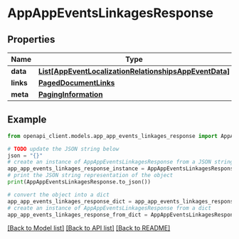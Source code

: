 # AppAppEventsLinkagesResponse


## Properties

Name | Type | Description | Notes
------------ | ------------- | ------------- | -------------
**data** | [**List[AppEventLocalizationRelationshipsAppEventData]**](AppEventLocalizationRelationshipsAppEventData.md) |  | 
**links** | [**PagedDocumentLinks**](PagedDocumentLinks.md) |  | 
**meta** | [**PagingInformation**](PagingInformation.md) |  | [optional] 

## Example

```python
from openapi_client.models.app_app_events_linkages_response import AppAppEventsLinkagesResponse

# TODO update the JSON string below
json = "{}"
# create an instance of AppAppEventsLinkagesResponse from a JSON string
app_app_events_linkages_response_instance = AppAppEventsLinkagesResponse.from_json(json)
# print the JSON string representation of the object
print(AppAppEventsLinkagesResponse.to_json())

# convert the object into a dict
app_app_events_linkages_response_dict = app_app_events_linkages_response_instance.to_dict()
# create an instance of AppAppEventsLinkagesResponse from a dict
app_app_events_linkages_response_from_dict = AppAppEventsLinkagesResponse.from_dict(app_app_events_linkages_response_dict)
```
[[Back to Model list]](../README.md#documentation-for-models) [[Back to API list]](../README.md#documentation-for-api-endpoints) [[Back to README]](../README.md)


